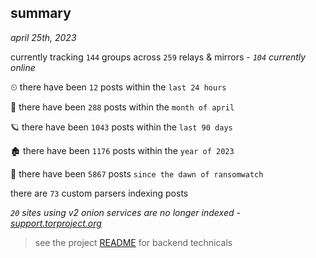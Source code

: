 
## summary
_april 25th, 2023_

currently tracking `144` groups across `259` relays & mirrors - _`104` currently online_

⏲ there have been `12` posts within the `last 24 hours`

🦈 there have been `288` posts within the `month of april`

🪐 there have been `1043` posts within the `last 90 days`

🏚 there have been `1176` posts within the `year of 2023`

🦕 there have been `5867` posts `since the dawn of ransomwatch`

there are `73` custom parsers indexing posts

_`20` sites using v2 onion services are no longer indexed - [support.torproject.org](https://support.torproject.org/onionservices/v2-deprecation/)_

> see the project [README](https://github.com/joshhighet/ransomwatch#ransomwatch--) for backend technicals
